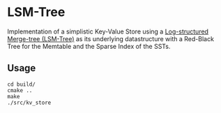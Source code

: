 # LSM-Tree 
Implementation of a simplistic Key-Value Store using a [Log-structured Merge-tree (LSM-Tree)](https://en.wikipedia.org/wiki/Log-structured_merge-tree) as its underlying datastructure with a Red-Black Tree for the Memtable and the Sparse Index of the SSTs.

## Usage

```
cd build/
cmake ..
make
./src/kv_store
```
